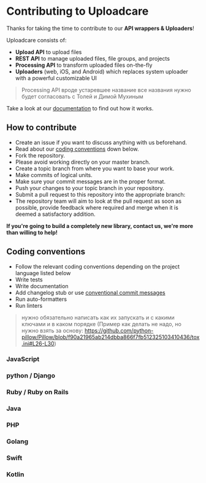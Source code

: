 # Contributing to Uploadcare

Thanks for taking the time to contribute to our **API wrappers & Uploaders**!

Uploadcare consists of:
* **Upload API** to upload files
* **REST API** to manage uploaded files, file groups, and projects
* **Processing API** to transform uploaded files on-the-fly
* **Uploaders** (web, iOS, and Android) which replaces system uploader with a powerful customizable UI

> Processing API вроде устаревшее название
> все названия нужно будет согласовать с Толей и Димой Мухиным

Take a look at our [documentation](http://uploadcare.com/docs/) to find out how it works.

## How to contribute

* Create an issue if you want to discuss anything with us beforehand.
* Read about our [coding conventions](#coding-conventions) down below.
* Fork the repository.
* Please avoid working directly on your master branch.
* Create a topic branch from where you want to base your work.
* Make commits of logical units.
* Make sure your commit messages are in the proper format.
* Push your changes to your topic branch in your repository.
* Submit a pull request to this repository into the appropriate branch:
* The repository team will aim to look at the pull request as soon as possible, provide feedback where required and merge when it is deemed a satisfactory addition.

**If you're going to build a completely new library, contact us, we're more than willing to help!**

## Coding conventions

* Follow the relevant coding conventions depending on the project language listed below
* Write tests
* Write documentation
* Add changelog stub or use [conventional commit messages](https://www.conventionalcommits.org/)
* Run auto-formatters
* Run linters

> нужно обязательно написать как их запускать и с какими ключами и в каком порядке
> (Пример как делать не надо, но нужно взять за основу: https://github.com/python-pillow/Pillow/blob/f90a21965ab214dbba866f7fb512325103410436/tox.ini#L26-L30)

### JavaScript

### python / Django

### Ruby / Ruby on Rails

### Java

### PHP

### Golang

### Swift

### Kotlin
